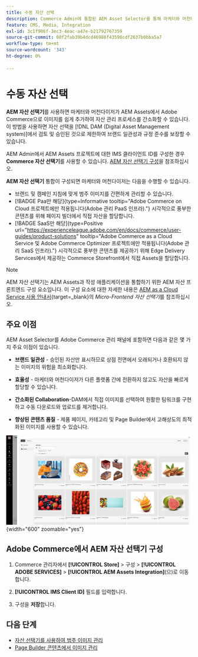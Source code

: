 ```yaml
---
title: 수동 자산 선택
description: Commerce Admin에 통합된 AEM Asset Selector를 통해 마케터와 머천다이저가 AEM Assets에서 Adobe Commerce으로 이미지를 쉽게 추가하여 에셋 관리를 간소화하는 방법을 살펴볼 수 있습니다.
feature: CMS, Media, Integration
exl-id: 3c1f906f-3ec3-4eac-a47e-b21792767359
source-git-commit: 08f2fab39b4dcd46986f43598cdf2637b0bba5a7
workflow-type: tm+mt
source-wordcount: '343'
ht-degree: 0%

---
```


# 수동 자산 선택

**AEM 자산 선택기**&#x200B;를 사용하면 마케터와 머천다이저가 AEM Assets에서 Adobe Commerce으로 이미지를 쉽게 추가하여 자산 관리 프로세스를 간소화할 수 있습니다. 이 방법을 사용하면 자산 선택을 [!DNL DAM (Digital Asset Management system)]에서 검토 및 승인된 것으로 제한하여 브랜드 일관성과 규정 준수를 보장할 수 있습니다.

AEM Admin에서 AEM Assets 프로젝트에 대한 IMS 클라이언트 ID를 구성한 경우 **Commerce 자산 선택기**&#x200B;를 사용할 수 있습니다. [AEM 자산 선택기 구성](#configure-the-aem-asset-selector-in-adobe-commerce)을 참조하십시오.

**AEM 자산 선택기** 통합이 구성되면 마케터와 머천다이저는 다음을 수행할 수 있습니다.

* 브랜드 및 캠페인 지침에 맞게 범주 이미지를 간편하게 관리할 수 있습니다.
* [!BADGE Paa만 해당]{type=Informative tooltip="Adobe Commerce on Cloud 프로젝트에만 적용됩니다(Adobe 관리 PaaS 인프라)."} 시각적으로 풍부한 콘텐츠를 위해 페이지 빌더에서 직접 자산을 할당합니다.
* [!BADGE SaaS만 해당]{type=Positive url="https://experienceleague.adobe.com/en/docs/commerce/user-guides/product-solutions" tooltip="Adobe Commerce as a Cloud Service 및 Adobe Commerce Optimizer 프로젝트에만 적용됩니다(Adobe 관리 SaaS 인프라)."} 시각적으로 풍부한 콘텐츠를 제공하기 위해 Edge Delivery Services에서 제공하는 Commerce Storefront에서 직접 Assets을 할당합니다.

>[!NOTE]
>
> AEM 자산 선택기는 AEM Assets과 작성 애플리케이션을 통합하기 위한 AEM 자산 프론트엔드 구성 요소입니다. 이 구성 요소에 대한 자세한 내용은 [AEM as a Cloud Service 사용 안내서](https://experienceleague.adobe.com/en/docs/experience-manager-cloud-service/content/assets/manage/asset-selector/overview-asset-selector){target=_blank}의 *Micro-Frontend 자산 선택기*&#x200B;를 참조하십시오.

## 주요 이점

AEM Asset Selector를 Adobe Commerce 관리 패널에 포함하면 다음과 같은 몇 가지 주요 이점이 있습니다.

* **브랜드 일관성** - 승인된 자산만 표시하므로 상점 전면에서 오래되거나 호환되지 않는 이미지의 위험을 최소화합니다.

* **효율성** - 마케터와 머천다이저가 다른 플랫폼 간에 전환하지 않고도 자산을 빠르게 할당할 수 있습니다.

* **간소화된 Collaboration**-DAM에서 직접 이미지를 선택하여 원활한 팀워크를 구현하고 수동 다운로드와 업로드를 제거합니다.

* **향상된 콘텐츠 품질** - 제품 페이지, 카테고리 및 Page Builder에서 고해상도의 최적화된 이미지를 사용할 수 있습니다.

![자산 선택기](../assets/asset-selector.png){width="600" zoomable="yes"}

## Adobe Commerce에서 AEM 자산 선택기 구성

1. Commerce 관리자에서 **[!UICONTROL Store]** > 구성 > **[!UICONTROL ADOBE SERVICES]** > **[!UICONTROL AEM Assets Integration]**(으)로 이동합니다.

1. **[!UICONTROL IMS Client ID]** 필드를 입력합니다.

1. 구성을 **저장**&#x200B;합니다.

## 다음 단계

* [자산 선택기를 사용하여 범주 이미지 관리](../manage-assets.md#category-images)
* [Page Builder 콘텐츠에서 이미지 관리](../manage-assets.md#using-aem-asset-selector-in-page-builder)
